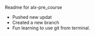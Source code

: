 Readme for alx-pre_course

- Pushed new updat
- Created a new branch 
- Fun learning to use git from terminal.
